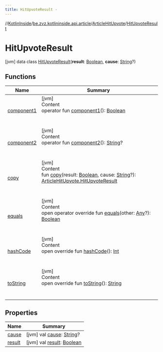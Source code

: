 ```yaml
---
title: HitUpvoteResult -
---
```

//[KotlinInside](../../../index.md)/[be.zvz.kotlininside.api.article](../../index.md)/[ArticleHitUpvote](../index.md)/[HitUpvoteResult](index.md)



# HitUpvoteResult  
 [jvm] data class [HitUpvoteResult](index.md)(**result**: [Boolean](https://kotlinlang.org/api/latest/jvm/stdlib/kotlin/-boolean/index.html), **cause**: [String](https://kotlinlang.org/api/latest/jvm/stdlib/kotlin/-string/index.html)?)   


## Functions  
  
|  Name|  Summary| 
|---|---|
| [component1](component1.md)| [jvm]  <br>Content  <br>operator fun [component1](component1.md)(): [Boolean](https://kotlinlang.org/api/latest/jvm/stdlib/kotlin/-boolean/index.html)  <br><br><br>
| [component2](component2.md)| [jvm]  <br>Content  <br>operator fun [component2](component2.md)(): [String](https://kotlinlang.org/api/latest/jvm/stdlib/kotlin/-string/index.html)?  <br><br><br>
| [copy](copy.md)| [jvm]  <br>Content  <br>fun [copy](copy.md)(result: [Boolean](https://kotlinlang.org/api/latest/jvm/stdlib/kotlin/-boolean/index.html), cause: [String](https://kotlinlang.org/api/latest/jvm/stdlib/kotlin/-string/index.html)?): [ArticleHitUpvote.HitUpvoteResult](index.md)  <br><br><br>
| [equals](https://kotlinlang.org/api/latest/jvm/stdlib/kotlin/-any/equals.html)| [jvm]  <br>Content  <br>open operator override fun [equals](https://kotlinlang.org/api/latest/jvm/stdlib/kotlin/-any/equals.html)(other: [Any](https://kotlinlang.org/api/latest/jvm/stdlib/kotlin/-any/index.html)?): [Boolean](https://kotlinlang.org/api/latest/jvm/stdlib/kotlin/-boolean/index.html)  <br><br><br>
| [hashCode](https://kotlinlang.org/api/latest/jvm/stdlib/kotlin/-any/hash-code.html)| [jvm]  <br>Content  <br>open override fun [hashCode](https://kotlinlang.org/api/latest/jvm/stdlib/kotlin/-any/hash-code.html)(): [Int](https://kotlinlang.org/api/latest/jvm/stdlib/kotlin/-int/index.html)  <br><br><br>
| [toString](https://kotlinlang.org/api/latest/jvm/stdlib/kotlin/-any/to-string.html)| [jvm]  <br>Content  <br>open override fun [toString](https://kotlinlang.org/api/latest/jvm/stdlib/kotlin/-any/to-string.html)(): [String](https://kotlinlang.org/api/latest/jvm/stdlib/kotlin/-string/index.html)  <br><br><br>


## Properties  
  
|  Name|  Summary| 
|---|---|
| [cause](index.md#be.zvz.kotlininside.api.article/ArticleHitUpvote.HitUpvoteResult/cause/#/PointingToDeclaration/)|  [jvm] val [cause](index.md#be.zvz.kotlininside.api.article/ArticleHitUpvote.HitUpvoteResult/cause/#/PointingToDeclaration/): [String](https://kotlinlang.org/api/latest/jvm/stdlib/kotlin/-string/index.html)?   <br>
| [result](index.md#be.zvz.kotlininside.api.article/ArticleHitUpvote.HitUpvoteResult/result/#/PointingToDeclaration/)|  [jvm] val [result](index.md#be.zvz.kotlininside.api.article/ArticleHitUpvote.HitUpvoteResult/result/#/PointingToDeclaration/): [Boolean](https://kotlinlang.org/api/latest/jvm/stdlib/kotlin/-boolean/index.html)   <br>

